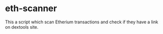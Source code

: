 # eth-scanner
This a script which scan Etherium transactions and check if they have a link on dextools site.

